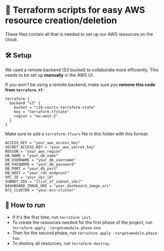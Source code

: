 # 👾 Terraform scripts for easy AWS resource creation/deletion

These files contain all that is needed to set up our AWS resources on the cloud.

## 🛠️ Setup

We used a remote backend (S3 bucket) to collaborate more efficiently. This needs to be set up **manually** in the AWS UI.

If you won't be using a remote backend, make sure you **remove this code from `terraform.tf`**:

```
terraform {
  backend "s3" {
    bucket = "c19-courts-terraform-state"
    key = "terraform.tfstate"
    region = "eu-west-2"
  }
}
```

Make sure to add a `terraform.tfvars` file in this folder with this format:
```
ACCESS_KEY = "your_aws_access_key"
SECRET_ACCESS_KEY = "your_aws_secret_key"
REGION = "your_aws_region"
DB_NAME = "your_db_name"
DB_USERNAME = "your_db_username"
DB_PASSWORD = "your_db_password"
DB_PORT = "your_db_port"
DB_HOST = "your_rds_endpoint"
VPC_ID = "your_vpc_id"
SUBNET_IDS = "[list_of_subnet_ids]"
DASHBOARD_IMAGE_URI = "your_dashboard_image_uri"
ECS_CLUSTER = "your-ecs-cluster"
```

## 🚀 How to run

- If it's the first time, run `terraform init`.
- To create the resources needed for the first phase of the project, run `terraform apply -target=module.phase-one`.
- Then for the second phase, run `terraform apply -target=module.phase-two`.
- To destroy all resources, run `terraform destroy`.